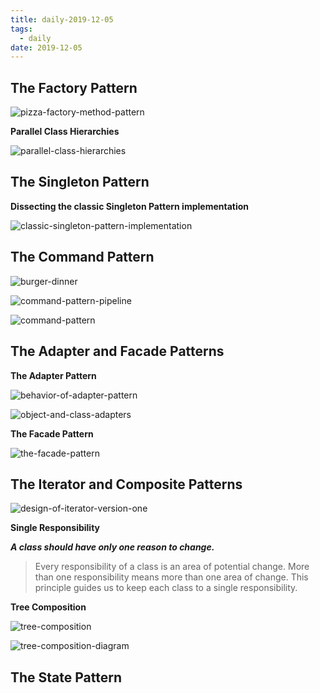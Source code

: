 ```yaml
---
title: daily-2019-12-05
tags:
  - daily
date: 2019-12-05
---
```


## The Factory Pattern

![pizza-factory-method-pattern](https://sherlockblaze.com/resource/img/daily/2019-12-05/pizza-factory-method-pattern.png)

**Parallel Class Hierarchies**

![parallel-class-hierarchies](https://sherlockblaze.com/resource/img/daily/2019-12-05/parallel-class-hierarchies.png)

## The Singleton Pattern

**Dissecting the classic Singleton Pattern implementation**

![classic-singleton-pattern-implementation](https://sherlockblaze.com/resource/img/daily/2019-12-05/classic-singleton-pattern-implementation.png)

## The Command Pattern

![burger-dinner](https://sherlockblaze.com/resource/img/daily/2019-12-05/burger-dinner.png)

![command-pattern-pipeline](https://sherlockblaze.com/resource/img/daily/2019-12-05/command-pattern-pipeline.png)

![command-pattern](https://sherlockblaze.com/resource/img/daily/2019-12-05/command-pattern.png)

## The Adapter and Facade Patterns

**The Adapter Pattern**

![behavior-of-adapter-pattern](https://sherlockblaze.com/resource/img/daily/2019-12-05/behavior-of-adapter-pattern.png)

![object-and-class-adapters](https://sherlockblaze.com/resource/img/daily/2019-12-05/object-and-class-adapters.png)

**The Facade Pattern**

![the-facade-pattern](https://sherlockblaze.com/resource/img/daily/2019-12-05/the-facade-pattern.png)

## The Iterator and Composite Patterns

![design-of-iterator-version-one](https://sherlockblaze.com/resource/img/daily/2019-12-05/design-of-iterator-version-one.png)

**Single Responsibility**

***A class should have only one reason to change.***

> Every responsibility of a class is an area of potential change. More than one responsibility means more than one area of change.
This principle guides us to keep each class to a single responsibility.

**Tree Composition**

![tree-composition](https://sherlockblaze.com/resource/img/daily/2019-12-05/tree-composition.png)

![tree-composition-diagram](https://sherlockblaze.com/resource/img/daily/2019-12-05/tree-composition-diagram.png)

## The State Pattern

